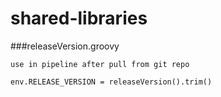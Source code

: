 # shared-libraries


###releaseVersion.groovy

```
use in pipeline after pull from git repo

env.RELEASE_VERSION = releaseVersion().trim()
```